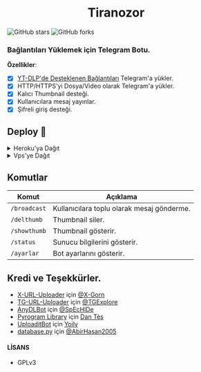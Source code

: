 <h1 align="center">Tiranozor</h1>

![GitHub stars](https://img.shields.io/github/stars/Turkce-Botlar-Sohbet/Tiranozor?style=social)
![GitHub forks](https://img.shields.io/github/forks/Turkce-Botlar-Sohbet/Tiranozor?style=social)

### Bağlantıları Yüklemek için Telegram Botu.

**Özellikler**:

- [x] [YT-DLP'de Desteklenen Bağlantıları](https://github.com/yt-dlp/yt-dlp/blob/master/supportedsites.md) Telegram'a yükler.
- [x] HTTP/HTTPS'yi Dosya/Video olarak Telegram'a yükler.
- [x] Kalıcı Thumbnail desteği.
- [x] Kullanıcılara mesaj yayınlar.
- [x] Şifreli giriş desteği.

## Deploy 🚀

<details><summary>Heroku'ya Dağıt</summary>
<p>
<br>
<a href="https://heroku.com/deploy">
  <img src="https://www.herokucdn.com/deploy/button.svg" alt="Deploy">
</a>
</p>
</details>

<details>
    <summary>Vps'ye Dağıt</summary>
    <br>
    <p align="center">

    Yerel Makine'de Dağıtım.

</p>

```console
    git clone https://github.com/Turkce-Botlar-Sohbet/Tiranozor
    cd Tiranozor
    pip3 install -r requirements.txt
```
<br>
  
```     
config.env'yi kendi değerlerinizle yapılandırın.
Ve son olarak başlatın.
```  
```console
   python bot.py
```  
</details>    


## Komutlar
Komut                   | Açıklama
----------------------- | ----------------------------------------    
`/broadcast`            | Kullanıcılara toplu olarak mesaj gönderme.  
`/delthumb`             | Thumbnail siler.
`/showthumb`            | Thumbnail gösterir.
`/status`               | Sunucu bilgilerini gösterir.
`/ayarlar`              | Bot ayarlarını gösterir.

## Kredi ve Teşekkürler.

* [X-URL-Uploader](https://github.com/X-Gorn/X-URL-Uploader/tree/database) için [@X-Gorn](https://t.me/xgorn)
* [TG-URL-Uploader](https://github.com/TGExplore/TG-URL-Uploader) için [@TGExplore](https://t.me/ViruZs)
* [AnyDLBot](https://telegram.dog/AnyDLBot) için [@SpEcHlDe](https://t.me/ThankTelegram)
* [Pyrogram Library](https://github.com/pyrogram/pyrogram) için [Dan Tès](https://t.me/haskell)
* [UploaditBot](https://telegram.dog/UploaditBot) için [Yoily](https://t.me/YoilyL)
* [database.py](https://github.com/AbirHasan2005/VideoCompress/blob/main/bot/database/database.py) için [@AbirHasan2005](https://t.me/AbirHasan2005)

#### LİSANS
- GPLv3
